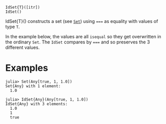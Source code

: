 ```
IdSet{T}([itr])
IdSet()
```

IdSet{T}() constructs a set (see [`Set`](@ref)) using `===` as equality with values of type `T`.

In the example below, the values are all `isequal` so they get overwritten in the ordinary `Set`. The `IdSet` compares by `===` and so preserves the 3 different values.

# Examples

```jldoctest; filter = r"\n\s*(1|1\.0|true)"
julia> Set(Any[true, 1, 1.0])
Set{Any} with 1 element:
  1.0

julia> IdSet{Any}(Any[true, 1, 1.0])
IdSet{Any} with 3 elements:
  1.0
  1
  true
```
